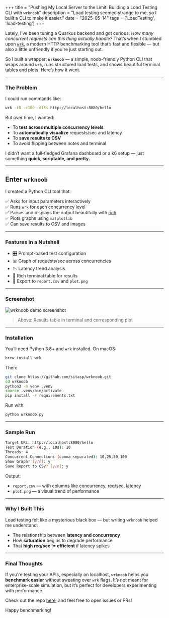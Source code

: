 +++
title = "Pushing My Local Server to the Limit: Building a Load Testing CLI with `wrknoob`"
description = "Load testing seemed strange to me, so I built a CLI to make it easier."
date = "2025-05-14"
tags = ['LoadTesting', 'load-testing']
+++

Lately, I’ve been tuning a Quarkus backend and got curious: *How many concurrent requests can this thing actually handle?* That’s when I stumbled upon [`wrk`](https://github.com/wg/wrk), a modern HTTP benchmarking tool that’s fast and flexible — but also a little unfriendly if you're just starting out.

So I built a wrapper: **`wrknoob`** — a simple, noob-friendly Python CLI that wraps around `wrk`, runs structured load tests, and shows beautiful terminal tables and plots. Here’s how it went.

---

### The Problem

I could run commands like:

```bash
wrk -t8 -c100 -d15s http://localhost:8080/hello
```

But over time, I wanted:

- To **test across multiple concurrency levels**
- To **automatically visualize** requests/sec and latency
- To **save results to CSV**
- To avoid flipping between notes and terminal

I didn’t want a full-fledged Grafana dashboard or a k6 setup — just something **quick, scriptable, and pretty.**

---

## Enter `wrknoob`

I created a Python CLI tool that:

✅ Asks for input parameters interactively  
✅ Runs `wrk` for each concurrency level  
✅ Parses and displays the output beautifully with [rich](https://github.com/Textualize/rich)  
✅ Plots graphs using `matplotlib`  
✅ Can save results to CSV and images

---

### Features in a Nutshell

- 🎛️ Prompt-based test configuration
- 📊 Graph of requests/sec across concurrencies
- 📉 Latency trend analysis
- 🧾 Rich terminal table for results
- 💾 Export to `report.csv` and `plot.png`

---

### Screenshot

![wrknoob demo screenshot](./social_card_bg_hu619151297179642943.png)

> Above: Results table in terminal and corresponding plot

---

### Installation

You’ll need Python 3.8+ and `wrk` installed. On macOS:

```bash
brew install wrk
```

Then:

```bash
git clone https://github.com/sitasp/wrknoob.git
cd wrknoob
python3 -m venv .venv
source .venv/bin/activate
pip install -r requirements.txt
```

Run with:

```bash
python wrknoob.py
```

---

### Sample Run

```bash
Target URL: http://localhost:8080/hello
Test Duration (e.g., 10s): 10
Threads: 4
Concurrent Connections (comma-separated): 10,25,50,100
Show Graph? [y/n]: y
Save Report to CSV? [y/n]: y
```

Output:

- `report.csv` — with columns like concurrency, req/sec, latency
- `plot.png` — a visual trend of performance

---

### Why I Built This

Load testing felt like a mysterious black box — but writing `wrknoob` helped me understand:

- The relationship between **latency and concurrency**
- How **saturation** begins to degrade performance
- That **high req/sec != efficient** if latency spikes

---

### Final Thoughts

If you're testing your APIs, especially on localhost, `wrknoob` helps you **benchmark easier** without sweating over `wrk` flags. It’s not meant for enterprise-scale simulation, but it’s perfect for developers experimenting with performance.

Check out the repo [here](https://github.com/sitasp/wrknoob), and feel free to open issues or PRs!

Happy benchmarking!
